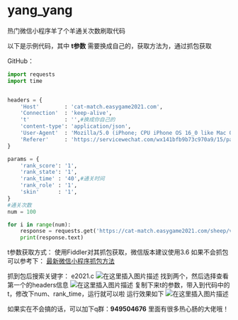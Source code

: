 # yang_yang
热门微信小程序羊了个羊通关次数刷取代码




以下是示例代码，其中 **t参数** 需要换成自己的，获取方法为，通过抓包获取

GitHub：

```python
import requests
import time


headers = {
    'Host'        : 'cat-match.easygame2021.com',
    'Connection'  : 'keep-alive',
    't'           : '',#换成你自己的
    'content-type': 'application/json',
    'User-Agent'  : 'Mozilla/5.0 (iPhone; CPU iPhone OS 16_0 like Mac OS X) AppleWebKit/605.1.15 (KHTML, like Gecko) Mobile/15E148 MicroMessenger/8.0.26(0x18001a34) NetType/WIFI Language/zh_CN',
    'Referer'     : 'https://servicewechat.com/wx141bfb9b73c970a9/15/page-frame.html',
}

params = {
    'rank_score': '1',
    'rank_state': '1',
    'rank_time' : '40',#通关时间
    'rank_role' : '1',
    'skin'      : '1',
}
#通关次数
num = 100

for i in range(num):
    response = requests.get('https://cat-match.easygame2021.com/sheep/v1/game/game_over', params=params, headers=headers)
    print(response.text)
```
t参数获取方式：
使用Fiddler对其抓包获取，微信版本建议使用3.6
如果不会抓包可以参考下： [最新微信小程序抓包方法](https://blog.csdn.net/m0_64910183/article/details/126534293)


抓到包后搜索关键字： e2021.c
![在这里插入图片描述](https://img-blog.csdnimg.cn/4b2d158a7357447dbcee709adb2141ab.png)
找到两个，然后选择查看第一个的headers信息
![在这里插入图片描述](https://img-blog.csdnimg.cn/f62b1457c47f463f8631917770e6a9af.png)
复制下来t的参数，带入到代码中的t，修改下num、rank_time，运行就可以啦
运行效果如下
![在这里插入图片描述](https://img-blog.csdnimg.cn/eb56918a07cf41c19e987f262e1ac209.png)



如果实在不会搞的话，可以加下q群：**949504676**  里面有很多热心肠的大佬哦！
